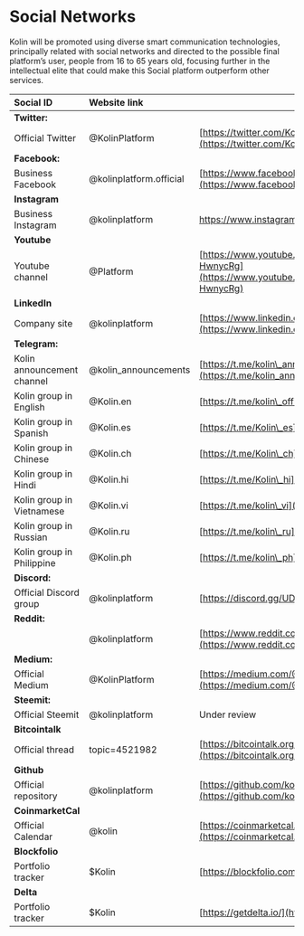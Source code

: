 # Social Networks

Kolin will be promoted using diverse smart communication technologies, principally related with social networks and directed to the possible final platform’s user, people from 16 to 65 years old, focusing further in the intellectual elite that could make this Social platform outperform other services.

| **Social ID** | **Website link** |  |
| :--- | :--- | :--- |
| **Twitter:** |  |  |
| Official Twitter | @KolinPlatform | [https://twitter.com/KolinPlatform](https://twitter.com/KolinPlatform) |
| **Facebook:** |  |  |
| Business Facebook | @kolinplatform.official | [https://www.facebook.com/kolinplatform.official/](https://www.facebook.com/kolinplatform.official/) |
| **Instagram** |  |  |
| Business Instagram | @kolinplatform | https://www.instagram.com/kolinplatform |
| **Youtube** |  |  |
| Youtube channel | @Platform | [https://www.youtube.com/channel/UCSEaMfb7EXUM7n4-HwnycRg](https://www.youtube.com/channel/UCSEaMfb7EXUM7n4-HwnycRg) |
| **LinkedIn** |  |  |
| Company site | @kolinplatform | [https://www.linkedin.com/company/kolin-platform/](https://www.linkedin.com/company/kolin-platform/) |
| **Telegram:** |  |  |
| Kolin announcement channel | @kolin\_announcements | [https://t.me/kolin\_announcements](https://t.me/kolin_announcements) |
| Kolin group in English | @Kolin.en | [https://t.me/kolin\_official](https://t.me/kolin_official) |
| Kolin group in Spanish | @Kolin.es | [https://t.me/Kolin\_es](https://t.me/Kolin_es) |
| Kolin group in Chinese | @Kolin.ch | [https://t.me/Kolin\_ch](https://t.me/Kolin_ch) |
| Kolin group in Hindi | @Kolin.hi | [https://t.me/Kolin\_hi](https://t.me/Kolin_hi) |
| Kolin group in Vietnamese | @Kolin.vi | [https://t.me/kolin\_vi](https://t.me/kolin_vi) |
| Kolin group in Russian | @Kolin.ru | [https://t.me/kolin\_ru](https://t.me/kolin_ru) |
| Kolin group in Philippine | @Kolin.ph | [https://t.me/kolin\_ph](https://t.me/kolin_ph) |
| **Discord:** |  |  |
| Official Discord group | @kolinplatform | [https://discord.gg/UDtNkqu](https://discord.gg/UDtNkqu) |
| **Reddit:** |  |  |
|  | @kolinplatform | [https://www.reddit.com/user/kolinplatform](https://www.reddit.com/user/kolinplatform) |
| **Medium:** |  |  |
| Official Medium | @KolinPlatform | [https://medium.com/@KolinPlatform](https://medium.com/@KolinPlatform) |
| **Steemit:** |  |  |
| Official Steemit | @kolinplatform | Under review |
| **Bitcointalk** |  |  |
| Official thread | topic=4521982 | [https://bitcointalk.org/index.php?topic=4521982](https://bitcointalk.org/index.php?topic=4521982) |
| **Github** |  |  |
| Official repository | @kolinplatform | [https://github.com/kolinplatform](https://github.com/kolinplatform) |
| **CoinmarketCal** |  |  |
| Official Calendar | @kolin | [https://coinmarketcal.com/coin/kolin](https://coinmarketcal.com/coin/kolin) |
| **Blockfolio** |  |  |
| Portfolio tracker | $Kolin | [https://blockfolio.com/](https://blockfolio.com/) |
| **Delta** |  |  |
| Portfolio tracker | $Kolin | [https://getdelta.io/](https://getdelta.io/) |

